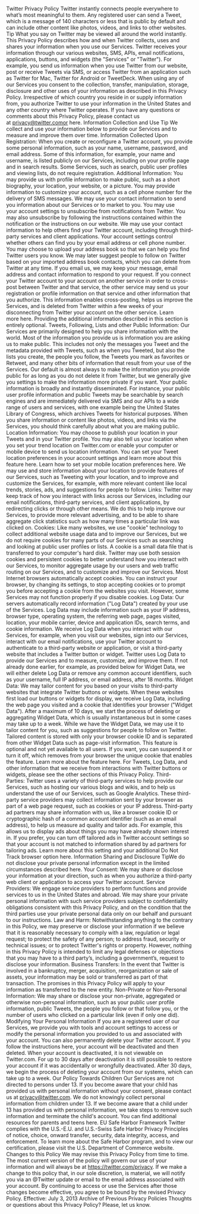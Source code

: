 Twitter Privacy Policy
Twitter instantly connects people everywhere to what’s most meaningful to them. Any registered user can
send a Tweet, which is a message of 140 characters or less that is public by default and can include other
content like photos, videos, and links to other websites.
Tip What you say on Twitter may be viewed all around the world instantly.
This Privacy Policy describes how and when Twitter collects, uses and shares your information when you use
our Services. Twitter receives your information through our various websites, SMS, APIs, email
notifications, applications, buttons, and widgets (the "Services" or "Twitter"). For example, you send us
information when you use Twitter from our website, post or receive Tweets via SMS, or access Twitter from
an application such as Twitter for Mac, Twitter for Android or TweetDeck. When using any of our Services
you consent to the collection, transfer, manipulation, storage, disclosure and other uses of your information
as described in this Privacy Policy. Irrespective of which country you reside in or supply information from,
you authorize Twitter to use your information in the United States and any other country where Twitter
operates.
If you have any questions or comments about this Privacy Policy, please contact us
at privacy@twitter.comor here.
Information Collection and Use
Tip We collect and use your information below to provide our Services and to measure and improve them
over time.
Information Collected Upon Registration: When you create or reconfigure a Twitter account, you provide
some personal information, such as your name, username, password, and email address. Some of this
information, for example, your name and username, is listed publicly on our Services, including on your
profile page and in search results. Some Services, such as search, public user profiles and viewing lists, do
not require registration.
Additional Information: You may provide us with profile information to make public, such as a short
biography, your location, your website, or a picture. You may provide information to customize your
account, such as a cell phone number for the delivery of SMS messages. We may use your contact
information to send you information about our Services or to market to you. You may use your account
settings to unsubscribe from notifications from Twitter. You may also unsubscribe by following the
instructions contained within the notification or the instructions on our website. We may use your contact
information to help others find your Twitter account, including through third-party services and client
applications. Your account settings control whether others can find you by your email address or cell phone
number. You may choose to upload your address book so that we can help you find Twitter users you know.
We may later suggest people to follow on Twitter based on your imported address book contacts, which you
can delete from Twitter at any time. If you email us, we may keep your message, email address and contact
information to respond to your request. If you connect your Twitter account to your account on another
service in order to cross-post between Twitter and that service, the other service may send us your
registration or profile information on that service and other information that you authorize. This information
enables cross-posting, helps us improve the Services, and is deleted from Twitter within a few weeks of your
disconnecting from Twitter your account on the other service. Learn more here. Providing the additional
information described in this section is entirely optional.
Tweets, Following, Lists and other Public Information: Our Services are primarily designed to help you
share information with the world. Most of the information you provide us is information you are asking us to
make public. This includes not only the messages you Tweet and the metadata provided with Tweets, such as
when you Tweeted, but also the lists you create, the people you follow, the Tweets you mark as favorites or
Retweet, and many other bits of information that result from your use of the Services. Our default is almost
always to make the information you provide public for as long as you do not delete it from Twitter, but we
generally give you settings to make the information more private if you want. Your public information is
broadly and instantly disseminated. For instance, your public user profile information and public Tweets may
be searchable by search engines and are immediately delivered via SMS and our APIs to a wide range of
users and services, with one example being the United States Library of Congress, which archives Tweets for
historical purposes. When you share information or content like photos, videos, and links via the Services,
you should think carefully about what you are making public.
Location Information: You may choose to publish your location in your Tweets and in your Twitter profile.
You may also tell us your location when you set your trend location on Twitter.com or enable your computer
or mobile device to send us location information. You can set your Tweet location preferences in
your account settings and learn more about this feature here. Learn how to set your mobile location
preferences here. We may use and store information about your location to provide features of our Services,
such as Tweeting with your location, and to improve and customize the Services, for example, with more
relevant content like local trends, stories, ads, and suggestions for people to follow.
Links: Twitter may keep track of how you interact with links across our Services, including our email
notifications, third-party services, and client applications, by redirecting clicks or through other means. We
do this to help improve our Services, to provide more relevant advertising, and to be able to share aggregate
click statistics such as how many times a particular link was clicked on.
Cookies: Like many websites, we use "cookie" technology to collect additional website usage data and to
improve our Services, but we do not require cookies for many parts of our Services such as searching and
looking at public user profiles or lists. A cookie is a small data file that is transferred to your computer's hard
disk. Twitter may use both session cookies and persistent cookies to better understand how you interact with
our Services, to monitor aggregate usage by our users and web traffic routing on our Services, and to
customize and improve our Services. Most Internet browsers automatically accept cookies. You can instruct
your browser, by changing its settings, to stop accepting cookies or to prompt you before accepting a cookie
from the websites you visit. However, some Services may not function properly if you disable cookies.
Log Data: Our servers automatically record information ("Log Data") created by your use of the Services.
Log Data may include information such as your IP address, browser type, operating system, the referring
web page, pages visited, location, your mobile carrier, device and application IDs, search terms, and cookie
information. We receive Log Data when you interact with our Services, for example, when you visit our
websites, sign into our Services, interact with our email notifications, use your Twitter account to
authenticate to a third-party website or application, or visit a third-party website that includes a Twitter
button or widget. Twitter uses Log Data to provide our Services and to measure, customize, and improve
them. If not already done earlier, for example, as provided below for Widget Data, we will either delete Log
Data or remove any common account identifiers, such as your username, full IP address, or email address,
after 18 months.
Widget Data: We may tailor content for you based on your visits to third-party websites that integrate
Twitter buttons or widgets. When these websites first load our buttons or widgets for display, we receive Log
Data, including the web page you visited and a cookie that identifies your browser ("Widget Data"). After a
maximum of 10 days, we start the process of deleting or aggregating Widget Data, which is usually
instantaneous but in some cases may take up to a week. While we have the Widget Data, we may use it to
tailor content for you, such as suggestions for people to follow on Twitter. Tailored content is stored with
only your browser cookie ID and is separated from other Widget Data such as page-visit information. This
feature is optional and not yet available to all users. If you want, you can suspend it or turn it off, which
removes from your browser the unique cookie that enables the feature. Learn more about the feature here.
For Tweets, Log Data, and other information that we receive from interactions with Twitter buttons or
widgets, please see the other sections of this Privacy Policy.
Third-Parties: Twitter uses a variety of third-party services to help provide our Services, such as hosting our
various blogs and wikis, and to help us understand the use of our Services, such as Google Analytics. These
third-party service providers may collect information sent by your browser as part of a web page request,
such as cookies or your IP address. Third-party ad partners may share information with us, like a browser
cookie ID or cryptographic hash of a common account identifier (such as an email address), to help us
measure ad quality and tailor ads. For example, this allows us to display ads about things you may have
already shown interest in. If you prefer, you can turn off tailored ads in Twitter account settings so that your
account is not matched to information shared by ad partners for tailoring ads. Learn more about this setting
and your additional Do Not Track browser option here.
Information Sharing and Disclosure
TipWe do not disclose your private personal information except in the limited circumstances described here.
Your Consent: We may share or disclose your information at your direction, such as when you authorize a
third-party web client or application to access your Twitter account.
Service Providers: We engage service providers to perform functions and provide services to us in the
United States and abroad. We may share your private personal information with such service providers
subject to confidentiality obligations consistent with this Privacy Policy, and on the condition that the third
parties use your private personal data only on our behalf and pursuant to our instructions.
Law and Harm: Notwithstanding anything to the contrary in this Policy, we may preserve or disclose your
information if we believe that it is reasonably necessary to comply with a law, regulation or legal request; to
protect the safety of any person; to address fraud, security or technical issues; or to protect Twitter's rights or
property. However, nothing in this Privacy Policy is intended to limit any legal defenses or objections that
you may have to a third party’s, including a government’s, request to disclose your information.
Business Transfers: In the event that Twitter is involved in a bankruptcy, merger, acquisition, reorganization
or sale of assets, your information may be sold or transferred as part of that transaction. The promises in this
Privacy Policy will apply to your information as transferred to the new entity.
Non-Private or Non-Personal Information: We may share or disclose your non-private, aggregated or
otherwise non-personal information, such as your public user profile information, public Tweets, the people
you follow or that follow you, or the number of users who clicked on a particular link (even if only one did).
Modifying Your Personal Information
If you are a registered user of our Services, we provide you with tools and account settings to access or
modify the personal information you provided to us and associated with your account.
You can also permanently delete your Twitter account. If you follow the instructions here, your account will
be deactivated and then deleted. When your account is deactivated, it is not viewable on Twitter.com. For up
to 30 days after deactivation it is still possible to restore your account if it was accidentally or wrongfully
deactivated. After 30 days, we begin the process of deleting your account from our systems, which can take
up to a week.
Our Policy Towards Children
Our Services are not directed to persons under 13. If you become aware that your child has provided us with
personal information without your consent, please contact us at privacy@twitter.com. We do not knowingly
collect personal information from children under 13. If we become aware that a child under 13 has provided
us with personal information, we take steps to remove such information and terminate the child's account.
You can find additional resources for parents and teens here.
EU Safe Harbor Framework
Twitter complies with the U.S.-E.U. and U.S.-Swiss Safe Harbor Privacy Principles of notice, choice, onward
transfer, security, data integrity, access, and enforcement. To learn more about the Safe Harbor program, and
to view our certification, please visit the U.S. Department of Commerce website.
Changes to this Policy
We may revise this Privacy Policy from time to time. The most current version of the policy will govern our
use of your information and will always be at https://twitter.com/privacy. If we make a change to this policy
that, in our sole discretion, is material, we will notify you via an @Twitter update or email to the email
address associated with your account. By continuing to access or use the Services after those changes
become effective, you agree to be bound by the revised Privacy Policy.
Effective: July 3, 2013
Archive of Previous Privacy Policies
Thoughts or questions about this Privacy Policy? Please, let us know.